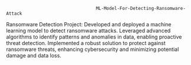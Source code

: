                                       ML-Model-For-Detecting-Ransomware-Attack

Ransomware Detection Project: Developed and deployed a machine learning model to detect ransomware attacks. Leveraged advanced algorithms to identify patterns and anomalies in data, enabling proactive threat detection. Implemented a robust solution to protect against ransomware threats, enhancing cybersecurity and minimizing potential damage and data loss.
